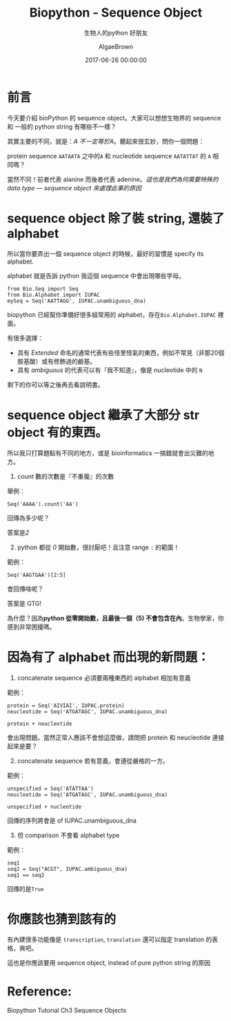 ﻿---
layout:     post
title:      "Biopython - Sequence Object"
subtitle:   "生物人的python 好朋友"
date:       2017-06-26 00:00:00
author:     "AlgaeBrown"
header-img: "img/post-bg-04.jpg"
comments: true
categories: [Bioinformatics Tech]
tags: [Python, Biopython]
---

# 前言
今天要介紹 bioPython 的 sequence object。大家可以想想生物界的 sequence 和 一般的 python string 有哪些不一樣？

其實主要的不同，就是：*A 不一定等於A*。聽起來很玄妙，問你一個問題：

protein sequence `AATAATA` 之中的`A` 和 nucleotide sequence `AATATTAT` 的 `A` 相同嗎？

當然不同！前者代表 alanine 而後者代表 adenine。*這也是我們為何需要特殊的 data type — sequence object 來處理此事的原因*

# sequence object 除了裝 string, 還裝了 alphabet

所以當你要弄出一個 sequence object 的時候，最好的習慣是 specify its alphabet.

alphabet 就是告訴 python 我這個 sequence 中會出現哪些字母。
```
from Bio.Seq import Seq
from Bio.Alphabet import IUPAC
mySeq = Seq('AATTAGG', IUPAC.unambiguous_dna)
```


biopython 已經幫你準備好很多組常用的 alphabet，存在`Bio.Alphabet.IUPAC` 裡面。

有很多選擇：
- 具有 *Extended* 命名的通常代表有些怪里怪氣的東西，例如不常見（非那20個胺基酸）或有修飾過的鹼基。
- 具有 *ambiguous* 的代表可以有『我不知道』，像是 nucleotide 中的 `N`

剩下的你可以等之後再去看說明書。

# sequence object 繼承了大部分 str object 有的東西。

所以我只打算題點有不同的地方，或是 bioinformatics 一搞錯就會出災難的地方。

1. count 數的次數是『不重複』的次數

舉例：
```
Seq('AAAA').count('AA')
```
回傳為多少呢？

答案是*2*

2. python 都從 *0* 開始數，很討厭吧！且注意 range `:` 的範圍！

範例：
```
Seq('AAGTGAA')[2:5]
```
會回傳啥呢？

答案是 GTG!

為什麼？因為**python 從零開始數，且最後一個（5) 不會包含在內**。生物學家，你感到非常困擾嗎。

# 因為有了 alphabet 而出現的新問題：
1. concatenate sequence 必須要兩種東西的 alphabet 相加有意義

範例：
```
protein = Seq('AIVIAI', IUPAC.protein)
neucleotide = Seq('ATGATAGC', IUPAC.unambiguous_dna)

protein + neucleotide
```
會出現問題。當然正常人應該不會想這麼做，請問把 protein 和 neucleotide 連接起來是要？

2. concatenate sequence 若有意義，會遵從嚴格的一方。

範例：
```
unspecified = Seq('ATATTAA')
neucleotide = Seq('ATGATAGC', IUPAC.unambiguous_dna) 

unspecified + nucleotide
```
回傳的序列將會是 of IUPAC.unambiguous_dna

3. 但 comparison 不會看 alphabet type

範例：
```
seq1 
seq2 = Seq("ACGT", IUPAC.ambiguous_dna)
seq1 == seq2
```
回傳的是`True`

# 你應該也猜到該有的
有內建很多功能像是 `transcription`, `translation` 還可以指定 translation 的表格，爽吧。

這也是你應該要用 sequence object, instead of pure python string 的原因

# Reference:
Biopython Tutorial Ch3 Sequence Objects





